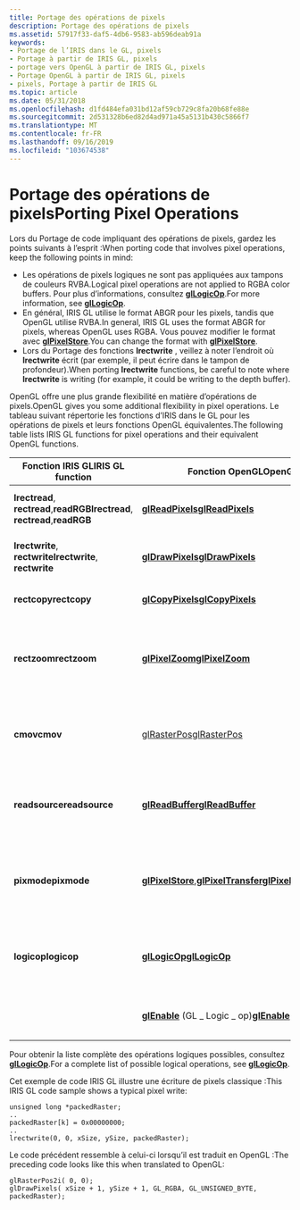 ```yaml
---
title: Portage des opérations de pixels
description: Portage des opérations de pixels
ms.assetid: 57917f33-daf5-4db6-9583-ab596deab91a
keywords:
- Portage de l’IRIS dans le GL, pixels
- Portage à partir de IRIS GL, pixels
- portage vers OpenGL à partir de IRIS GL, pixels
- Portage OpenGL à partir de IRIS GL, pixels
- pixels, Portage à partir de IRIS GL
ms.topic: article
ms.date: 05/31/2018
ms.openlocfilehash: d1fd484efa031bd12af59cb729c8fa20b68fe88e
ms.sourcegitcommit: 2d531328b6ed82d4ad971a45a5131b430c5866f7
ms.translationtype: MT
ms.contentlocale: fr-FR
ms.lasthandoff: 09/16/2019
ms.locfileid: "103674538"
---
```

# <a name="porting-pixel-operations"></a><span data-ttu-id="4073e-108">Portage des opérations de pixels</span><span class="sxs-lookup"><span data-stu-id="4073e-108">Porting Pixel Operations</span></span>

<span data-ttu-id="4073e-109">Lors du Portage de code impliquant des opérations de pixels, gardez les points suivants à l’esprit :</span><span class="sxs-lookup"><span data-stu-id="4073e-109">When porting code that involves pixel operations, keep the following points in mind:</span></span>

-   <span data-ttu-id="4073e-110">Les opérations de pixels logiques ne sont pas appliquées aux tampons de couleurs RVBA.</span><span class="sxs-lookup"><span data-stu-id="4073e-110">Logical pixel operations are not applied to RGBA color buffers.</span></span> <span data-ttu-id="4073e-111">Pour plus d’informations, consultez [**glLogicOp**](gllogicop.md).</span><span class="sxs-lookup"><span data-stu-id="4073e-111">For more information, see [**glLogicOp**](gllogicop.md).</span></span>
-   <span data-ttu-id="4073e-112">En général, IRIS GL utilise le format ABGR pour les pixels, tandis que OpenGL utilise RVBA.</span><span class="sxs-lookup"><span data-stu-id="4073e-112">In general, IRIS GL uses the format ABGR for pixels, whereas OpenGL uses RGBA.</span></span> <span data-ttu-id="4073e-113">Vous pouvez modifier le format avec [**glPixelStore**](glpixelstore-functions.md).</span><span class="sxs-lookup"><span data-stu-id="4073e-113">You can change the format with [**glPixelStore**](glpixelstore-functions.md).</span></span>
-   <span data-ttu-id="4073e-114">Lors du Portage des fonctions **lrectwrite** , veillez à noter l’endroit où **lrectwrite** écrit (par exemple, il peut écrire dans le tampon de profondeur).</span><span class="sxs-lookup"><span data-stu-id="4073e-114">When porting **lrectwrite** functions, be careful to note where **lrectwrite** is writing (for example, it could be writing to the depth buffer).</span></span>

<span data-ttu-id="4073e-115">OpenGL offre une plus grande flexibilité en matière d’opérations de pixels.</span><span class="sxs-lookup"><span data-stu-id="4073e-115">OpenGL gives you some additional flexibility in pixel operations.</span></span> <span data-ttu-id="4073e-116">Le tableau suivant répertorie les fonctions d’IRIS dans le GL pour les opérations de pixels et leurs fonctions OpenGL équivalentes.</span><span class="sxs-lookup"><span data-stu-id="4073e-116">The following table lists IRIS GL functions for pixel operations and their equivalent OpenGL functions.</span></span>



| <span data-ttu-id="4073e-117">Fonction IRIS GL</span><span class="sxs-lookup"><span data-stu-id="4073e-117">IRIS GL function</span></span>                                   | <span data-ttu-id="4073e-118">Fonction OpenGL</span><span class="sxs-lookup"><span data-stu-id="4073e-118">OpenGL function</span></span>                                                                           | <span data-ttu-id="4073e-119">Signification</span><span class="sxs-lookup"><span data-stu-id="4073e-119">Meaning</span></span>                                                                 |
|----------------------------------------------------|-------------------------------------------------------------------------------------------|-------------------------------------------------------------------------|
| <span data-ttu-id="4073e-120">**lrectread**, **rectread**,**readRGB**</span><span class="sxs-lookup"><span data-stu-id="4073e-120">**lrectread**, **rectread**,**readRGB**</span></span><br/> | [<span data-ttu-id="4073e-121">**glReadPixels**</span><span class="sxs-lookup"><span data-stu-id="4073e-121">**glReadPixels**</span></span>](glreadpixels.md)                                                      | <span data-ttu-id="4073e-122">Lit un bloc de pixels à partir du trame.</span><span class="sxs-lookup"><span data-stu-id="4073e-122">Reads a block of pixels from the framebuffer.</span></span>                           |
| <span data-ttu-id="4073e-123">**lrectwrite**, **rectwrite**</span><span class="sxs-lookup"><span data-stu-id="4073e-123">**lrectwrite**, **rectwrite**</span></span>                      | [<span data-ttu-id="4073e-124">**glDrawPixels**</span><span class="sxs-lookup"><span data-stu-id="4073e-124">**glDrawPixels**</span></span>](gldrawpixels.md)                                                      | <span data-ttu-id="4073e-125">Écrit un bloc de pixels dans le trame.</span><span class="sxs-lookup"><span data-stu-id="4073e-125">Writes a block of pixels to the framebuffer.</span></span>                            |
| <span data-ttu-id="4073e-126">**rectcopy**</span><span class="sxs-lookup"><span data-stu-id="4073e-126">**rectcopy**</span></span>                                       | [<span data-ttu-id="4073e-127">**glCopyPixels**</span><span class="sxs-lookup"><span data-stu-id="4073e-127">**glCopyPixels**</span></span>](glcopypixels.md)                                                      | <span data-ttu-id="4073e-128">Copie les pixels dans le trame.</span><span class="sxs-lookup"><span data-stu-id="4073e-128">Copies pixels in the framebuffer.</span></span>                                       |
| <span data-ttu-id="4073e-129">**rectzoom**</span><span class="sxs-lookup"><span data-stu-id="4073e-129">**rectzoom**</span></span>                                       | [<span data-ttu-id="4073e-130">**glPixelZoom**</span><span class="sxs-lookup"><span data-stu-id="4073e-130">**glPixelZoom**</span></span>](glpixelzoom.md)                                                        | <span data-ttu-id="4073e-131">Spécifie les facteurs de zoom de pixel pour **glDrawPixels** et **glCopyPixels**.</span><span class="sxs-lookup"><span data-stu-id="4073e-131">Specifies pixel zoom factors for **glDrawPixels** and **glCopyPixels**.</span></span> |
| <span data-ttu-id="4073e-132">**cmov**</span><span class="sxs-lookup"><span data-stu-id="4073e-132">**cmov**</span></span>                                           | [<span data-ttu-id="4073e-133">glRasterPos</span><span class="sxs-lookup"><span data-stu-id="4073e-133">glRasterPos</span></span>](glrasterpos-functions.md)                                                  | <span data-ttu-id="4073e-134">Spécifie la position raster pour les opérations de pixel.</span><span class="sxs-lookup"><span data-stu-id="4073e-134">Specifies raster position for pixel operations.</span></span>                         |
| <span data-ttu-id="4073e-135">**readsource**</span><span class="sxs-lookup"><span data-stu-id="4073e-135">**readsource**</span></span>                                     | [<span data-ttu-id="4073e-136">**glReadBuffer**</span><span class="sxs-lookup"><span data-stu-id="4073e-136">**glReadBuffer**</span></span>](glreadbuffer.md)                                                      | <span data-ttu-id="4073e-137">Sélectionne une source de mémoire tampon de couleur pour les pixels.</span><span class="sxs-lookup"><span data-stu-id="4073e-137">Selects a color buffer source for pixels.</span></span>                               |
| <span data-ttu-id="4073e-138">**pixmode**</span><span class="sxs-lookup"><span data-stu-id="4073e-138">**pixmode**</span></span>                                        | <span data-ttu-id="4073e-139">[**glPixelStore**](glpixelstore-functions.md),[**glPixelTransfer**](glpixeltransfer.md)</span><span class="sxs-lookup"><span data-stu-id="4073e-139">[**glPixelStore**](glpixelstore-functions.md),[**glPixelTransfer**](glpixeltransfer.md)</span></span> | <span data-ttu-id="4073e-140">Définit les modes de stockage en pixels. Définissez les modes de transfert de pixels.</span><span class="sxs-lookup"><span data-stu-id="4073e-140">Sets pixel storage modes.Set pixel transfer modes.</span></span>                      |
| <span data-ttu-id="4073e-141">**logicop**</span><span class="sxs-lookup"><span data-stu-id="4073e-141">**logicop**</span></span>                                        | [<span data-ttu-id="4073e-142">**glLogicOp**</span><span class="sxs-lookup"><span data-stu-id="4073e-142">**glLogicOp**</span></span>](gllogicop.md)                                                            | <span data-ttu-id="4073e-143">Spécifie une opération logique pour les écritures de pixels.</span><span class="sxs-lookup"><span data-stu-id="4073e-143">Specifies a logical operation for pixel writes.</span></span>                         |
|                                                    | <span data-ttu-id="4073e-144">[**glEnable**](glenable.md) (GL \_ Logic \_ op)</span><span class="sxs-lookup"><span data-stu-id="4073e-144">[**glEnable**](glenable.md) ( GL\_LOGIC\_OP )</span></span>                                            | <span data-ttu-id="4073e-145">Active les opérations de logiques de pixels.</span><span class="sxs-lookup"><span data-stu-id="4073e-145">Turns on pixel logic operations.</span></span>                                        |



 

<span data-ttu-id="4073e-146">Pour obtenir la liste complète des opérations logiques possibles, consultez [**glLogicOp**](gllogicop.md).</span><span class="sxs-lookup"><span data-stu-id="4073e-146">For a complete list of possible logical operations, see [**glLogicOp**](gllogicop.md).</span></span>

<span data-ttu-id="4073e-147">Cet exemple de code IRIS GL illustre une écriture de pixels classique :</span><span class="sxs-lookup"><span data-stu-id="4073e-147">This IRIS GL code sample shows a typical pixel write:</span></span>

``` syntax
unsigned long *packedRaster; 
.. 
packedRaster[k] = 0x00000000; 
.. 
lrectwrite(0, 0, xSize, ySize, packedRaster);
```

<span data-ttu-id="4073e-148">Le code précédent ressemble à celui-ci lorsqu’il est traduit en OpenGL :</span><span class="sxs-lookup"><span data-stu-id="4073e-148">The preceding code looks like this when translated to OpenGL:</span></span>

``` syntax
glRasterPos2i( 0, 0); 
glDrawPixels( xSize + 1, ySize + 1, GL_RGBA, GL_UNSIGNED_BYTE, packedRaster);
```

 

 





